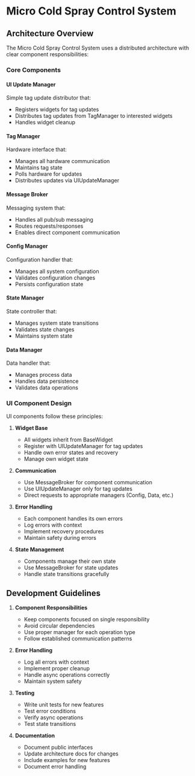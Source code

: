 # Micro Cold Spray Control System

## Architecture Overview

The Micro Cold Spray Control System uses a distributed architecture with clear component responsibilities:

### Core Components

#### UI Update Manager

Simple tag update distributor that:

- Registers widgets for tag updates
- Distributes tag updates from TagManager to interested widgets
- Handles widget cleanup

#### Tag Manager

Hardware interface that:

- Manages all hardware communication
- Maintains tag state
- Polls hardware for updates
- Distributes updates via UIUpdateManager

#### Message Broker

Messaging system that:

- Handles all pub/sub messaging
- Routes requests/responses
- Enables direct component communication

#### Config Manager

Configuration handler that:

- Manages all system configuration
- Validates configuration changes
- Persists configuration state

#### State Manager

State controller that:

- Manages system state transitions
- Validates state changes
- Maintains system state

#### Data Manager

Data handler that:

- Manages process data
- Handles data persistence
- Validates data operations

### UI Component Design

UI components follow these principles:

1. **Widget Base**
   - All widgets inherit from BaseWidget
   - Register with UIUpdateManager for tag updates
   - Handle own error states and recovery
   - Manage own widget state

2. **Communication**
   - Use MessageBroker for component communication
   - Use UIUpdateManager only for tag updates
   - Direct requests to appropriate managers (Config, Data, etc.)

3. **Error Handling**
   - Each component handles its own errors
   - Log errors with context
   - Implement recovery procedures
   - Maintain safety during errors

4. **State Management**
   - Components manage their own state
   - Use MessageBroker for state updates
   - Handle state transitions gracefully

## Development Guidelines

1. **Component Responsibilities**
   - Keep components focused on single responsibility
   - Avoid circular dependencies
   - Use proper manager for each operation type
   - Follow established communication patterns

2. **Error Handling**
   - Log all errors with context
   - Implement proper cleanup
   - Handle async operations correctly
   - Maintain system safety

3. **Testing**
   - Write unit tests for new features
   - Test error conditions
   - Verify async operations
   - Test state transitions

4. **Documentation**
   - Document public interfaces
   - Update architecture docs for changes
   - Include examples for new features
   - Document error handling
